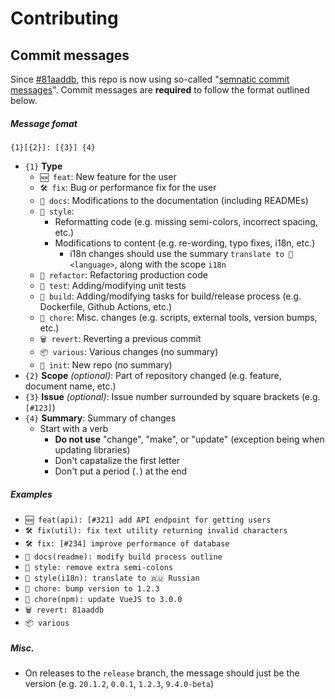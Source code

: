 # Contributing

## Commit messages

Since [#81aaddb](https://github.com/electricduck/fetlads/commit/81aaddbde518455fdda457715cfe4b46c95cf4c9), this repo is now using so-called "[semnatic commit messages](https://gist.github.com/joshbuchea/6f47e86d2510bce28f8e7f42ae84c716)". Commit messages are **required** to follow the format outlined below.

##### Message fomat

`{1}[{2}]: [{3}] {4}`

 * `{1}` **Type**
    * `🆕 feat`: New feature for the user
    * `🛠 fix`: Bug or performance fix for the user
    * `📖 docs`: Modifications to the documentation (including READMEs)
    * `🎨 style`:
        * Reformatting code (e.g. missing semi-colors, incorrect spacing, etc.)
        * Modifications to content (e.g. re-wording, typo fixes, i18n, etc.)
            * i18n changes should use the summary `translate to 🏴 <language>`, along with the scope `i18n`
    * `🧹 refactor`: Refactoring production code
    * `🧪 test`: Adding/modifying unit tests
    * `🧱 build`: Adding/modifying tasks for build/release process (e.g. Dockerfile, Github Actions, etc.)
    * `📝 chore`: Misc. changes (e.g. scripts, external tools, version bumps, etc.)
    * `🗑 revert`: Reverting a previous commit
    * `📦 various`: Various changes (no summary)
    * `👋 init`: New repo (no summary)
 * `{2}` **Scope** _(optional)_: Part of repository changed (e.g. feature, document name, etc.)
 * `{3}` **Issue** _(optional)_: Issue number surrounded by square brackets (e.g. `[#123]`)
 * `{4}` **Summary**: Summary of changes
    * Start with a verb
        * **Do not use** "change", "make", or "update" (exception being when updating libraries)
        * Don't capatalize the first letter
        * Don't put a period (`.`) at the end

##### Examples

  * `🆕 feat(api): [#321] add API endpoint for getting users`
  * `🛠 fix(util): fix text utility returning invalid characters`
  * `🛠 fix: [#234] improve performance of database`
  * `📖 docs(readme): modify build process outline`
  * `🎨 style: remove extra semi-colons`
  * `🎨 style(i18n): translate to 🇷🇺 Russian`
  * `📝 chore: bump version to 1.2.3`
  * `📝 chore(npm): update VueJS to 3.0.0`
  * `🗑 revert: 81aaddb`
  * `📦 various`
  
##### Misc.

  * On releases to the `release` branch, the message should just be the version (e.g. `20.1.2`, `0.0.1`, `1.2.3`, `9.4.0-beta`)
